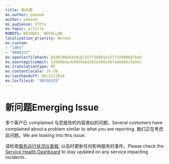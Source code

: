 ```yaml
---
title: 新问题
ms.author: pebaum
author: pebaum
ms.audience: ITPro
ms.topic: article
ROBOTS: NOINDEX, NOFOLLOW
localization_priority: Normal
ms.custom:
- "1965"
- "9000337"
ms.openlocfilehash: b5d0108e6419cb71b7f30991e15773d400b97bed
ms.sourcegitcommit: 1d98db8acb9959aba3b5e308a567ade6b62da56c
ms.translationtype: MT
ms.contentlocale: zh-CN
ms.lasthandoff: 08/22/2019
ms.locfileid: "36550325"
---
```

# <a name="emerging-issue"></a><span data-ttu-id="2993f-102">新问题</span><span class="sxs-lookup"><span data-stu-id="2993f-102">Emerging Issue</span></span>

<span data-ttu-id="2993f-103">多个客户已 complained 与您报告的内容类似的问题。</span><span class="sxs-lookup"><span data-stu-id="2993f-103">Several customers have complained about a problem similar to what you are reporting.</span></span> <span data-ttu-id="2993f-104">我们正在考虑此问题。</span><span class="sxs-lookup"><span data-stu-id="2993f-104">We are looking into this issue.</span></span>

<span data-ttu-id="2993f-105">请检查[服务运行状况仪表板](https://admin.microsoft.com/adminportal/home#/servicehealth), 以及时更新任何影响服务的事件。</span><span class="sxs-lookup"><span data-stu-id="2993f-105">Please check the [Service Health Dashboard](https://admin.microsoft.com/adminportal/home#/servicehealth) to stay updated on any service impacting incidents.</span></span>